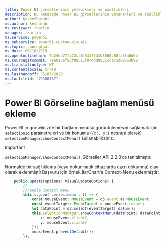 ```yaml
---
title: Power BI görsellerinin yetenekleri ve özellikleri
description: Bu makalede Power BI görsellerinin yetenekleri ve özellikleri açıklanır.
author: KesemSharabi
ms.author: kesharab
ms.reviewer: rkarlin
manager: rkarlin
ms.service: powerbi
ms.subservice: powerbi-custom-visuals
ms.topic: conceptual
ms.date: 06/18/2019
ms.openlocfilehash: 7d24ea77fd73ca6a83176d1b8560c88fa98a8d6b
ms.sourcegitcommit: 7aa0136f93f88516f97ddd8031ccac5d07863b92
ms.translationtype: HT
ms.contentlocale: tr-TR
ms.lasthandoff: 05/05/2020
ms.locfileid: "79380767"
---
```

# <a name="add-context-menu-to-power-bi-visual"></a>Power BI Görseline bağlam menüsü ekleme

Power BI'ın görselinizde bir bağlam menüsü görüntülemesini sağlamak için `selectionId` parametreleri ve bir konumla (`{x:, y:}` nesnesi olarak) `selectionManager.showContextMenu()` kullanabilirsiniz.

> [!IMPORTANT]
> `selectionManager.showContextMenu()`, Görseller API 2.2.0’da tanıtılmıştır.

Normalde bir sağ tıklama (veya dokunmatik cihazlarda uzun dokunma) olayı olarak eklenmiştir Başvuru için örnek BarChart'a Context-Menu eklenmiştir:

```typescript
    public update(options: VisualUpdateOptions) {
        //...
        //handle context menu
        this.svg.on('contextmenu', () => {
            const mouseEvent: MouseEvent = d3.event as MouseEvent;
            const eventTarget: EventTarget = mouseEvent.target;
            let dataPoint = d3.select(eventTarget).datum();
            this.selectionManager.showContextMenu(dataPoint? dataPoint.selectionId : {}, {
                x: mouseEvent.clientX,
                y: mouseEvent.clientY
            });
            mouseEvent.preventDefault();
        });
```
